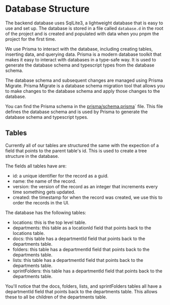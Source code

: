 # Database Structure

The backend database uses SqlLite3, a lightweight database that is easy to use and set up. The database is stored in a file called `database.d` in the root of the project and is created and populated with data when you pnpm the project for the first time.

We use Prisma to interact with the database, including creating tables, inserting data, and querying data. Prisma is a modern database toolkit that makes it easy to interact with databases in a type-safe way. It is used to generate the database schema and typescript types from the database schema.

The database schema and subsequent changes are managed using Prisma Migrate. Prisma Migrate is a database schema migration tool that allows you to make changes to the database schema and apply those changes to the database.

You can find the Prisma schema in the [prisma/schema.prisma](https://github.com/DaveMBush/SmartNgRX/blob/main/prisma/schema.prisma)` file. This file defines the database schema and is used by Prisma to generate the database schema and typescript types.

## Tables

Currently all of our tables are structured the same with the expection of a field that points to the parent table's id. This is used to create a tree structure in the database.

The fields all tables have are:

- id: a unique identifier for the record as a guid.
- name: the name of the record.
- version: the version of the record as an integer that increments every time something gets updated.
- created: the timestamp for when the record was created, we use this to order the records in the UI.

The database has the following tables:

- locations: this is the top level table.
- departments: this table as a locationId field that points back to the locations table.
- docs: this table has a departmentId field that points back to the departments table.
- folders: this table has a departmentId field that points back to the departments table.
- lists: this table has a departmentId field that points back to the departments table.
- sprintFolders: this table has a departmentId field that points back to the departments table.

You'll notice that the docs, folders, lists, and sprintFolders tables all have a departmentId field that points back to the departments table. This allows these to all be children of the departments table.
